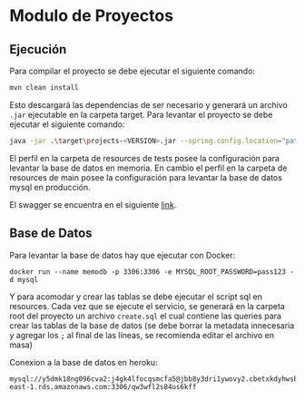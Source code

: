 # Modulo de Proyectos

## Ejecución

Para compilar el proyecto se debe ejecutar el siguiente comando:

```bash
mvn clean install
```

Esto descargará las dependencias de ser necesario y generará un archivo `.jar` ejecutable en la carpeta target. Para levantar el proyecto se debe ejecutar el siguiente comando:

```bash
java -jar .\target\projects-<VERSION>.jar --spring.config.location="path\al\perfil\que\usamos\application.properties"
```

El perfil en la carpeta de resources de tests posee la configuración para levantar la base de datos en memoria. En cambio el perfil en la carpeta de resources de main posee la configuración para levantar la base de datos mysql en producción.

El swagger se encuentra en el siguiente [link](http://localhost:8080/swagger-ui/index.html).

## Base de Datos

Para levantar la base de datos hay que ejecutar con Docker:

```docker
docker run --name memodb -p 3306:3306 -e MYSQL_ROOT_PASSWORD=pass123 -d mysql
```

Y para acomodar y crear las tablas se debe ejecutar el script sql en resources. Cada vez que se ejecute el servicio, se generará en la carpeta root del proyecto un archivo `create.sql` el cual contiene las queries para crear las tablas de la base de datos (se debe borrar la metadata innecesaria y agregar los `;` al final de las líneas, se recomienda editar el archivo en masa)

Conexion a la base de datos en heroku:

```
mysql://y5dmk18ng096cva2:j4gk4lfocqsmcfa5@jbb8y3dri1ywovy2.cbetxkdyhwsb.us-east-1.rds.amazonaws.com:3306/qw3wfl2s84us6kff
```